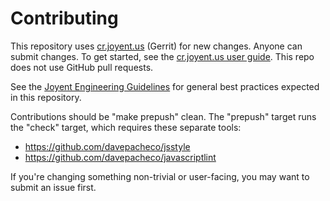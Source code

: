 # Contributing

This repository uses [cr.joyent.us](https://cr.joyent.us) (Gerrit) for new
changes.  Anyone can submit changes.  To get started, see the [cr.joyent.us user
guide](https://github.com/joyent/joyent-gerrit/blob/master/public/user/README.md).
This repo does not use GitHub pull requests.

See the [Joyent Engineering
Guidelines](https://github.com/joyent/eng/blob/master/public/index.md) for general
best practices expected in this repository.

Contributions should be "make prepush" clean.  The "prepush" target runs the
"check" target, which requires these separate tools:

* https://github.com/davepacheco/jsstyle
* https://github.com/davepacheco/javascriptlint

If you're changing something non-trivial or user-facing, you may want to submit
an issue first.

